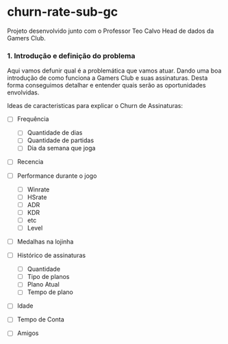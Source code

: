 # churn-rate-sub-gc
Projeto desenvolvido junto com o Professor Teo Calvo Head de dados da Gamers Club.

### 1. Introdução e definição do problema ###

Aqui vamos defunir qual é a problemática que vamos atuar. Dando uma boa introdução de como funciona a Gamers Club e suas assinaturas. Desta forma conseguimos detalhar e entender quais serão as oportunidades envolvidas.

Ideas de caracteristicas para explicar o Churn de Assinaturas:

- [ ] Frequência
  - [ ] Quantidade de dias
  - [ ] Quantidade de partidas
  - [ ] Dia da semana que joga
 
- [ ] Recencia

- [ ] Performance durante o jogo
  - [ ] Winrate
  - [ ] HSrate
  - [ ] ADR
  - [ ] KDR
  - [ ] etc
  - [ ] Level

- [ ] Medalhas na lojinha 

- [ ] Histórico de assinaturas
  - [ ] Quantidade
  - [ ] Tipo de planos
  - [ ] Plano Atual
  - [ ] Tempo de plano

- [ ] Idade

- [ ] Tempo de Conta

- [ ] Amigos
